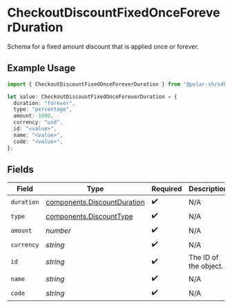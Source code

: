 # CheckoutDiscountFixedOnceForeverDuration

Schema for a fixed amount discount that is applied once or forever.

## Example Usage

```typescript
import { CheckoutDiscountFixedOnceForeverDuration } from "@polar-sh/sdk/models/components/checkoutdiscountfixedonceforeverduration.js";

let value: CheckoutDiscountFixedOnceForeverDuration = {
  duration: "forever",
  type: "percentage",
  amount: 1000,
  currency: "usd",
  id: "<value>",
  name: "<value>",
  code: "<value>",
};
```

## Fields

| Field                                                                      | Type                                                                       | Required                                                                   | Description                                                                | Example                                                                    |
| -------------------------------------------------------------------------- | -------------------------------------------------------------------------- | -------------------------------------------------------------------------- | -------------------------------------------------------------------------- | -------------------------------------------------------------------------- |
| `duration`                                                                 | [components.DiscountDuration](../../models/components/discountduration.md) | :heavy_check_mark:                                                         | N/A                                                                        |                                                                            |
| `type`                                                                     | [components.DiscountType](../../models/components/discounttype.md)         | :heavy_check_mark:                                                         | N/A                                                                        |                                                                            |
| `amount`                                                                   | *number*                                                                   | :heavy_check_mark:                                                         | N/A                                                                        | 1000                                                                       |
| `currency`                                                                 | *string*                                                                   | :heavy_check_mark:                                                         | N/A                                                                        | usd                                                                        |
| `id`                                                                       | *string*                                                                   | :heavy_check_mark:                                                         | The ID of the object.                                                      |                                                                            |
| `name`                                                                     | *string*                                                                   | :heavy_check_mark:                                                         | N/A                                                                        |                                                                            |
| `code`                                                                     | *string*                                                                   | :heavy_check_mark:                                                         | N/A                                                                        |                                                                            |